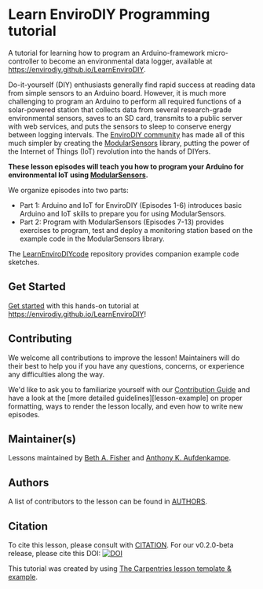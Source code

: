 # Learn EnviroDIY Programming tutorial

A tutorial for learning how to program an Arduino-framework micro-controller to become an environmental data logger, available at https://envirodiy.github.io/LearnEnviroDIY.

Do-it-yourself (DIY) enthusiasts generally find rapid success at reading data from simple sensors to an Arduino board. However, it is much more challenging to program an Arduino to perform all required functions of a solar-powered station that collects data from several research-grade environmental sensors, saves to an SD card, transmits to a public server with web services, and puts the sensors to sleep to conserve energy between logging intervals. The [EnviroDIY community](https://www.envirodiy.org/) has made all of this much simpler by creating the [ModularSensors](https://github.com/EnviroDIY/ModularSensors) library, putting the power of the Internet of Things (IoT) revolution into the hands of DIYers.

**These lesson episodes will teach you how to program your Arduino for environmental IoT using [ModularSensors](https://github.com/EnviroDIY/ModularSensors).**

We organize episodes into two parts:
- Part 1: Arduino and IoT for EnviroDIY (Episodes 1-6) introduces basic Arduino and IoT skills to prepare you for using ModularSensors.
- Part 2: Program with ModularSensors (Episodes 7-13) provides exercises to program, test and deploy a monitoring station based on the example code in the ModularSensors library.

The [LearnEnviroDIYcode](https://github.com/EnviroDIY/LearnEnviroDIYcode) repository provides companion example code sketches.

## Get Started

[Get started](https://envirodiy.github.io/LearnEnviroDIY) with this hands-on tutorial at https://envirodiy.github.io/LearnEnviroDIY!


## Contributing

We welcome all contributions to improve the lesson! Maintainers will do their best to help you if you have any
questions, concerns, or experience any difficulties along the way.

We'd like to ask you to familiarize yourself with our [Contribution Guide](CONTRIBUTING.md) and have a look at
the [more detailed guidelines][lesson-example] on proper formatting, ways to render the lesson locally, and even
how to write new episodes.


## Maintainer(s)

Lessons maintained by [Beth A. Fisher](https://github.com/fisherba) and [Anthony K. Aufdenkampe](https://github.com/aufdenkampe).

## Authors

A list of contributors to the lesson can be found in [AUTHORS](AUTHORS).

## Citation

To cite this lesson, please consult with [CITATION](CITATION).
For our v0.2.0-beta release, please cite this DOI: [![DOI](https://zenodo.org/badge/DOI/10.5281/zenodo.2621373.svg)](https://doi.org/10.5281/zenodo.2621373)

This tutorial was created by using [The Carpentries lesson template & example](https://github.com/carpentries/lesson-example). 
